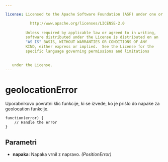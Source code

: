 ```yaml
---

license: Licensed to the Apache Software Foundation (ASF) under one or more contributor license agreements. See the NOTICE file distributed with this work for additional information regarding copyright ownership. The ASF licenses this file to you under the Apache License, Version 2.0 (the "License"); you may not use this file except in compliance with the License. You may obtain a copy of the License at

           http://www.apache.org/licenses/LICENSE-2.0
    
         Unless required by applicable law or agreed to in writing,
         software distributed under the License is distributed on an
         "AS IS" BASIS, WITHOUT WARRANTIES OR CONDITIONS OF ANY
         KIND, either express or implied.  See the License for the
         specific language governing permissions and limitations
    

   under the License.
---
```


# geolocationError

Uporabnikovo povratni klic funkcije, ki se izvede, ko je prišlo do napake za geolocation funkcije.

    function(error) {
        // Handle the error
    }
    

## Parametri

*   **napaka**: Napaka vrnil z napravo. *(PositionError)*